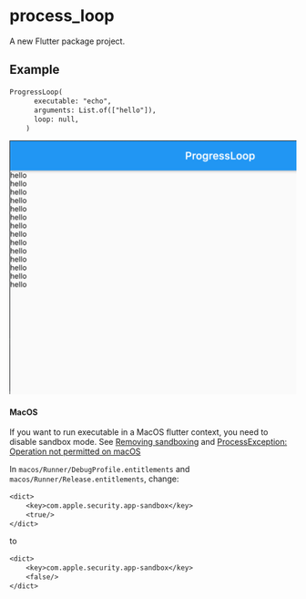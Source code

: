 # process_loop

A new Flutter package project.

## Example
```
ProgressLoop(
      executable: "echo",
      arguments: List.of(["hello"]),
      loop: null,
    )
```
![test](test.png)


#### MacOS

If you want to run executable in a MacOS flutter context, you need to disable sandbox mode. See 
[Removing sandboxing](https://stackoverflow.com/questions/7018354/remove-sandboxing) and 
[ProcessException: Operation not permitted on macOS](https://github.com/tekartik/process_run.dart/issues/3) 

In `macos/Runner/DebugProfile.entitlements` and `macos/Runner/Release.entitlements`, change:

```
<dict>
	<key>com.apple.security.app-sandbox</key>
	<true/>
</dict>
```

to

```
<dict>
	<key>com.apple.security.app-sandbox</key>
	<false/>
</dict>